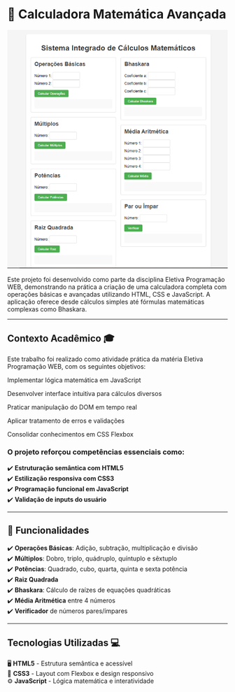 # 🧮 Calculadora Matemática Avançada

![Preview da Calculadora](calculadora.PNG) 

Este projeto foi desenvolvido como parte da disciplina Eletiva Programação WEB, demonstrando na prática a criação de uma calculadora completa com operações básicas e avançadas utilizando HTML, CSS e JavaScript. A aplicação oferece desde cálculos simples até fórmulas matemáticas complexas como Bhaskara.

---

## Contexto Acadêmico 🎓

Este trabalho foi realizado como atividade prática da matéria Eletiva Programação WEB, com os seguintes objetivos:

Implementar lógica matemática em JavaScript

Desenvolver interface intuitiva para cálculos diversos

Praticar manipulação do DOM em tempo real

Aplicar tratamento de erros e validações

Consolidar conhecimentos em CSS Flexbox

### O projeto reforçou competências essenciais como:

✔️ **Estruturação semântica com HTML5**  
✔️ **Estilização responsiva com CSS3**  
✔️ **Programação funcional em JavaScript**  
✔️ **Validação de inputs do usuário**  

---

## 🚀 Funcionalidades

✔️ **Operações Básicas**: Adição, subtração, multiplicação e divisão  
✔️ **Múltiplos**: Dobro, triplo, quádruplo, quíntuplo e sêxtuplo  
✔️ **Potências**: Quadrado, cubo, quarta, quinta e sexta potência  
✔️ **Raiz Quadrada**  
✔️ **Bhaskara**: Cálculo de raízes de equações quadráticas  
✔️ **Média Aritmética** entre 4 números  
✔️ **Verificador** de números pares/ímpares

---

## Tecnologias Utilizadas 💻

🖥️ **HTML5** - Estrutura semântica e acessível  
🎨 **CSS3** - Layout com Flexbox e design responsivo  
⚙️ **JavaScript** - Lógica matemática e interatividade  
